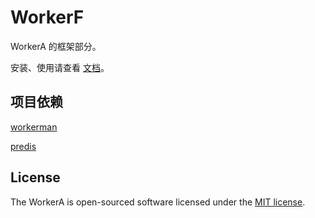 # WorkerF

WorkerA 的框架部分。

安装、使用请查看 [文档](https://www.kancloud.cn/wazsmwazsm/workera/691859 "文档")。


## 项目依赖

[workerman](http://www.workerman.net/ "workerman")

[predis](https://github.com/nrk/predis "predis")

## License

The WorkerA is open-sourced software licensed under the [MIT license](http://opensource.org/licenses/MIT).
